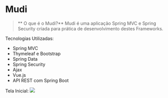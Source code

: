 # Mudi
> ** O que é o Mudi?**
Mudi é uma aplicação Spring MVC e Spring Security criada para prática de desenvolvimento destes Frameworks.

Tecnologias Utilizadas: 
  * Spring MVC
  * Thymeleaf e Bootstrap
  * Spring Data
  * Spring Security
  * Ajax
  * Vue.js
  * API REST com Spring Boot
  
  Tela Inicial:
  ![](images/home.png)
  
  
